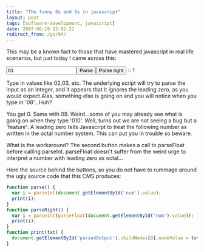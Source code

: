 ```yaml
---
title: "The funny 8s and 9s in javascript"
layout: post
tags: [software-development, javascript]
date: 2007-06-19 15:02:21
redirect_from: /go/94/
---
```


This may be a known fact to those that have mastered javascript in real life scenarios, but just today I came across this:

<script language="javascript">
function parse() {
  var i = parseInt(document.getElementById('num').value);
  print(i);
}
function parseRight() {
  var i = parseInt(parseFloat(document.getElementById('num').value));
  print(i);
}
function print(txt) {
  document.getElementById('parsedOutput').childNodes[0].nodeValue = txt.toString();
}
</script>

<input type="text" value="01" id="num"><input type="button" value="Parse" onclick="parse();return false;"><input type="button" value="Parse right" onclick="parseRight();return false;"> :: <span id="parsedOutput">1</span>

Type in values like 02,03, etc. The underlying script will try to parse the input as an integer, and it appears that it ignores the leading zero, as you would expect.Alas, something else is going on and you will notice when you type in '08'...Huh?

You get 0. Same with 09. Weird...some of you may already see what is going on when they type '010'. Well, turns out we are not seeing a bug but a 'feature': A leading zero tells Javascript to treat the following number as written in the octal number system. This can put you in trouble so beware.

What is the workaround? The second button makes a call to parseFloat before calling parseInt. parseFloat doesn't suffer from the weird urge to interpret a number with leading zero as octal...

Here the source behind the buttons, so you do not have to rummage around the ugly source code that this CMS produces:

```javascript
function parse() {
  var i = parseInt(document.getElementById('num').value);
  print(i);
}
function parseRight() {
  var i = parseInt(parseFloat(document.getElementById('num').value));
  print(i);
}
function print(txt) {
  document.getElementById('parsedOutput').childNodes[0].nodeValue = txt.toString();
}
```